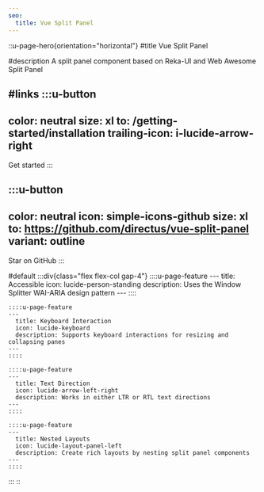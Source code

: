 ```yaml
---
seo:
  title: Vue Split Panel
---
```


::u-page-hero{orientation="horizontal"}
#title
Vue Split Panel

#description
A split panel component based on Reka-UI and Web Awesome Split Panel

#links
  :::u-button
  ---
  color: neutral
  size: xl
  to: /getting-started/installation
  trailing-icon: i-lucide-arrow-right
  ---
  Get started
  :::

  :::u-button
  ---
  color: neutral
  icon: simple-icons-github
  size: xl
  to: https://github.com/directus/vue-split-panel
  variant: outline
  ---
  Star on GitHub
  :::

#default
  :::div{class="flex flex-col gap-4"}
    ::::u-page-feature
    ---
      title: Accessible
      icon: lucide-person-standing
      description: Uses the Window Splitter WAI-ARIA design pattern
    ---
    ::::

    ::::u-page-feature
    ---
      title: Keyboard Interaction
      icon: lucide-keyboard
      description: Supports keyboard interactions for resizing and collapsing panes
    ---
    ::::
    
    ::::u-page-feature
    ---
      title: Text Direction
      icon: lucide-arrow-left-right
      description: Works in either LTR or RTL text directions
    ---
    ::::

    ::::u-page-feature
    ---
      title: Nested Layouts
      icon: lucide-layout-panel-left
      description: Create rich layouts by nesting split panel components
    ---
    ::::
  :::
::
